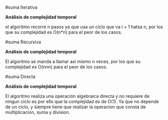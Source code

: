 #suma Iterativa

**Análisis de complejidad temporal**

el algoritmo recorre n pasos ya que usa un ciclo que va i = 1 hatsa n, por los que su complejidad es O(n*n) para el peor de los casos.

#suma Recursiva

**Análisis de complejidad temporal**

El algoritmo se manda a llamar así mismo n veces, por los que su complejidad es O(n*n*n) para el peor de los casos.


#suma Directa

**Análisis de complejidad temporal**

El algoritmo realiza una operación algebraica directa y no requiere de ningun ciclo es por ello que la complejidad es de O(1). Ya que no depende de un ciclo, y siempre tiene que realizar la operacion que consta de multiplicacion, suma y division. 
